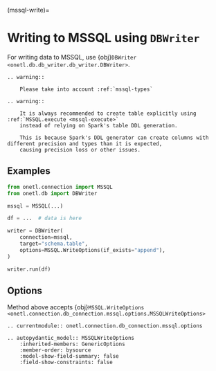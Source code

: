 (mssql-write)=

# Writing to MSSQL using `DBWriter`

For writing data to MSSQL, use {obj}`DBWriter <onetl.db.db_writer.db_writer.DBWriter>`.

```{eval-rst}
.. warning::

    Please take into account :ref:`mssql-types`
```

```{eval-rst}
.. warning::

    It is always recommended to create table explicitly using :ref:`MSSQL.execute <mssql-execute>`
    instead of relying on Spark's table DDL generation.

    This is because Spark's DDL generator can create columns with different precision and types than it is expected,
    causing precision loss or other issues.
```

## Examples

```python
from onetl.connection import MSSQL
from onetl.db import DBWriter

mssql = MSSQL(...)

df = ...  # data is here

writer = DBWriter(
    connection=mssql,
    target="schema.table",
    options=MSSQL.WriteOptions(if_exists="append"),
)

writer.run(df)
```

## Options

Method above accepts {obj}`MSSQL.WriteOptions <onetl.connection.db_connection.mssql.options.MSSQLWriteOptions>`

```{eval-rst}
.. currentmodule:: onetl.connection.db_connection.mssql.options
```

```{eval-rst}
.. autopydantic_model:: MSSQLWriteOptions
    :inherited-members: GenericOptions
    :member-order: bysource
    :model-show-field-summary: false
    :field-show-constraints: false
```
